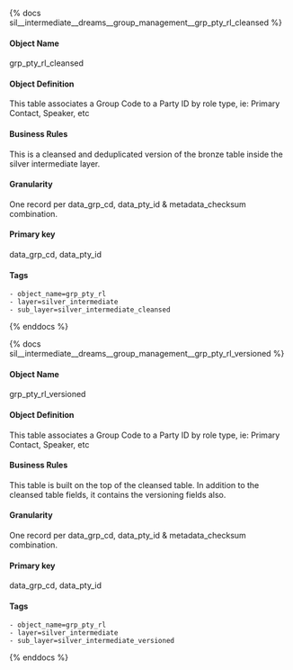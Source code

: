{% docs sil__intermediate__dreams__group_management__grp_pty_rl_cleansed %}

#### Object Name
grp_pty_rl_cleansed

#### Object Definition
This table associates a Group Code to a Party ID by role type, ie: Primary Contact, Speaker, etc

#### Business Rules
This is a cleansed and deduplicated version of the bronze table inside the silver intermediate layer.

#### Granularity
One record per data_grp_cd, data_pty_id & metadata_checksum combination.

#### Primary key
data_grp_cd, data_pty_id

#### Tags
    - object_name=grp_pty_rl
    - layer=silver_intermediate
    - sub_layer=silver_intermediate_cleansed

{% enddocs %}

{% docs sil__intermediate__dreams__group_management__grp_pty_rl_versioned %}

#### Object Name
grp_pty_rl_versioned

#### Object Definition
This table associates a Group Code to a Party ID by role type, ie: Primary Contact, Speaker, etc

#### Business Rules
This table is built on the top of the cleansed table. In addition to the cleansed table fields, it contains the versioning fields also.

#### Granularity
One record per data_grp_cd, data_pty_id & metadata_checksum combination.

#### Primary key
data_grp_cd, data_pty_id

#### Tags
    - object_name=grp_pty_rl
    - layer=silver_intermediate
    - sub_layer=silver_intermediate_versioned

{% enddocs %}